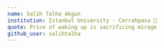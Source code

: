 ```yaml
---
name: Salih Talha Akgun 
institution: Istanbul University - Cerrahpasa 🚩
quote: Price of waking up is sacrificing mirage
github_user: salihtalha
---
```

